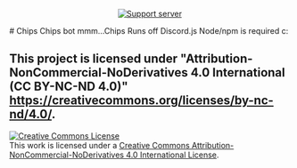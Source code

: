 <div align = "center">
    <p>
        <a href="https://discord.gg/jj5FzF7/"> <img src = "https://discordapp.com/api/guilds/307623291479130132/embed.png" alt="Support server" /> </a>
    </p>
</div>
# Chips
Chips bot
mmm...Chips
Runs off Discord.js
Node/npm is required c:

## This project is licensed under "Attribution-NonCommercial-NoDerivatives 4.0 International (CC BY-NC-ND 4.0)" https://creativecommons.org/licenses/by-nc-nd/4.0/.

<a rel="license" href="http://creativecommons.org/licenses/by-nc-nd/4.0/"><img alt="Creative Commons License" style="border-width:0" src="https://i.creativecommons.org/l/by-nc-nd/4.0/88x31.png" /></a><br />This work is licensed under a <a rel="license" href="http://creativecommons.org/licenses/by-nc-nd/4.0/">Creative Commons Attribution-NonCommercial-NoDerivatives 4.0 International License</a>.
